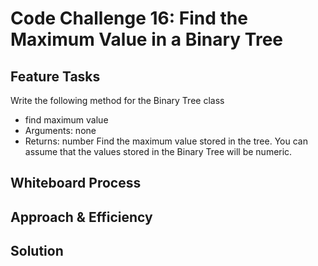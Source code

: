 # Code Challenge 16: Find the Maximum Value in a Binary Tree
## Feature Tasks
Write the following method for the Binary Tree class

* find maximum value
* Arguments: none
* Returns: number
  Find the maximum value stored in the tree. You can assume that the values stored in the Binary Tree will be numeric.

## Whiteboard Process
<!-- Embedded whiteboard image -->

## Approach & Efficiency
<!-- What approach did you take? Why? What is the Big O space/time for this approach? -->

## Solution
<!-- Show how to run your code, and examples of it in action -->
